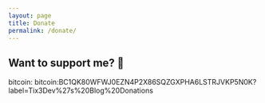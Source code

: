 ```yaml
---
layout: page
title: Donate
permalink: /donate/
---
```


## Want to support me? 🤝

bitcoin: bitcoin:BC1QK80WFWJ0EZN4P2X86SQZGXPHA6LSTRJVKP5N0K?label=Tix3Dev%27s%20Blog%20Donations
